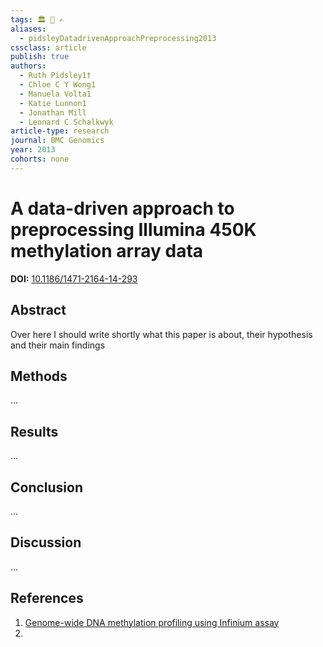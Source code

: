 ```yaml
---
tags: 🏛 🔬 ✍️
aliases:
  - pidsleyDatadrivenApproachPreprocessing2013
cssclass: article
publish: true
authors:
  - Ruth Pidsley1†
  - Chloe C Y Wong1
  - Manuela Volta1
  - Katie Lunnon1
  - Jonathan Mill
  - Leonard C Schalkwyk
article-type: research
journal: BMC Genomics
year: 2013
cohorts: none
---
```

# A data-driven approach to preprocessing Illumina 450K methylation array data
**DOI:** [10.1186/1471-2164-14-293](https://www.doi.org/10.1186/1471-2164-14-293)

## Abstract
Over here I should write shortly what this paper is about, their hypothesis and their main findings

## Methods
...

## Results
...

## Conclusion
...

## Discussion
...

## References
1. [Genome-wide DNA methylation profiling using Infinium assay](Bibikova-2009)
2. 